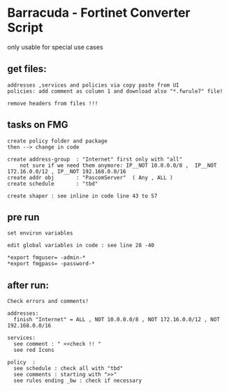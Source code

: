 # Barracuda - Fortinet Converter Script
  only usable for special use cases

## get files:
    addresses ,services and policies via copy paste from UI
    policies: add comment as column 1 and download also "*.fwrule7" file!

    remove headers from files !!!

## tasks on FMG
    create policy folder and package
    then --> change in code

    create address-group  : "Internet" first only with "all"
        not sure if we need them anymore: IP__NOT 10.0.0.0/8 ,  IP__NOT 172.16.0.0/12 , IP__NOT 192.168.0.0/16
    create addr obj       : "PascomServer"  ( Any , ALL )
    create schedule       : "tbd"

    create shaper : see inline in code line 43 to 57

## pre run
    set environ variables

    edit global variables in code : see line 28 -40

    *export fmguser= -admin-*
    *export fmgpass= -password-*


## after run:
    Check errors and comments!

    addresses:
      finish "Internet"	= ALL , NOT 10.0.0.0/8 , NOT 172.16.0.0/12 , NOT 192.168.0.0/16

    services:
      see comment : " <<check !! "
      see red Icons

    policy  :
      see schedule : check all with "tbd"
      see comments : starting with ">>"
      see rules ending _bw : check if necessary
